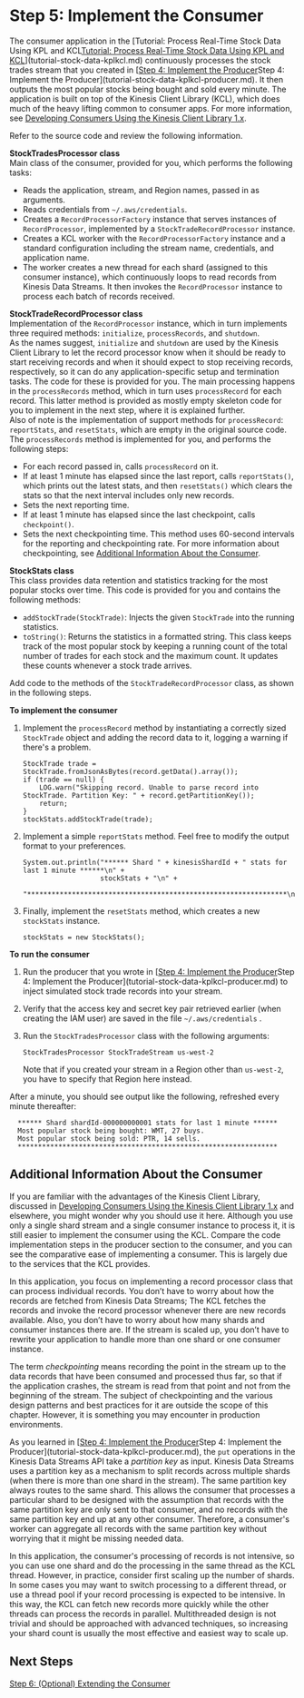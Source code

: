 # Step 5: Implement the Consumer<a name="tutorial-stock-data-kplkcl-consumer"></a>

The consumer application in the [Tutorial: Process Real\-Time Stock Data Using KPL and KCL[Tutorial: Process Real\-Time Stock Data Using KPL and KCL](tutorial-stock-data-kplkcl.md)](tutorial-stock-data-kplkcl.md) continuously processes the stock trades stream that you created in [[Step 4: Implement the Producer](tutorial-stock-data-kplkcl-producer.md)Step 4: Implement the Producer](tutorial-stock-data-kplkcl-producer.md)\. It then outputs the most popular stocks being bought and sold every minute\. The application is built on top of the Kinesis Client Library \(KCL\), which does much of the heavy lifting common to consumer apps\. For more information, see [Developing Consumers Using the Kinesis Client Library 1\.x](developing-consumers-with-kcl.md)\. 

Refer to the source code and review the following information\.

**StockTradesProcessor class**  
Main class of the consumer, provided for you, which performs the following tasks:  
+ Reads the application, stream, and Region names, passed in as arguments\.
+ Reads credentials from `~/.aws/credentials`\.
+ Creates a `RecordProcessorFactory` instance that serves instances of `RecordProcessor`, implemented by a `StockTradeRecordProcessor` instance\.
+ Creates a KCL worker with the `RecordProcessorFactory` instance and a standard configuration including the stream name, credentials, and application name\. 
+ The worker creates a new thread for each shard \(assigned to this consumer instance\), which continuously loops to read records from Kinesis Data Streams\. It then invokes the `RecordProcessor` instance to process each batch of records received\.

**StockTradeRecordProcessor class**  
Implementation of the `RecordProcessor` instance, which in turn implements three required methods: `initialize`, `processRecords`, and `shutdown`\.  
As the names suggest, `initialize` and `shutdown` are used by the Kinesis Client Library to let the record processor know when it should be ready to start receiving records and when it should expect to stop receiving records, respectively, so it can do any application\-specific setup and termination tasks\. The code for these is provided for you\. The main processing happens in the `processRecords` method, which in turn uses `processRecord` for each record\. This latter method is provided as mostly empty skeleton code for you to implement in the next step, where it is explained further\.  
Also of note is the implementation of support methods for `processRecord`: `reportStats`, and `resetStats`, which are empty in the original source code\.  
The `processRecords` method is implemented for you, and performs the following steps:  
+  For each record passed in, calls `processRecord` on it\.
+ If at least 1 minute has elapsed since the last report, calls `reportStats()`, which prints out the latest stats, and then `resetStats()` which clears the stats so that the next interval includes only new records\.
+ Sets the next reporting time\.
+ If at least 1 minute has elapsed since the last checkpoint, calls `checkpoint()`\. 
+ Sets the next checkpointing time\.
This method uses 60\-second intervals for the reporting and checkpointing rate\. For more information about checkpointing, see [Additional Information About the Consumer](#tutorial-stock-data-kplkcl-consumer-supplement)\.

**StockStats class**  
This class provides data retention and statistics tracking for the most popular stocks over time\. This code is provided for you and contains the following methods:  
+ `addStockTrade(StockTrade)`: Injects the given `StockTrade` into the running statistics\.
+ `toString()`: Returns the statistics in a formatted string\.
This class keeps track of the most popular stock by keeping a running count of the total number of trades for each stock and the maximum count\. It updates these counts whenever a stock trade arrives\.

Add code to the methods of the `StockTradeRecordProcessor` class, as shown in the following steps\.

**To implement the consumer**

1. Implement the `processRecord` method by instantiating a correctly sized `StockTrade` object and adding the record data to it, logging a warning if there's a problem\.

   ```
   StockTrade trade = StockTrade.fromJsonAsBytes(record.getData().array());
   if (trade == null) {
       LOG.warn("Skipping record. Unable to parse record into StockTrade. Partition Key: " + record.getPartitionKey());
       return;
   }
   stockStats.addStockTrade(trade);
   ```

1. Implement a simple `reportStats` method\. Feel free to modify the output format to your preferences\.

   ```
   System.out.println("****** Shard " + kinesisShardId + " stats for last 1 minute ******\n" +
                      stockStats + "\n" +
                      "****************************************************************\n");
   ```

1. Finally, implement the `resetStats` method, which creates a new `stockStats` instance\.

   ```
   stockStats = new StockStats();
   ```

**To run the consumer**

1. Run the producer that you wrote in [[Step 4: Implement the Producer](tutorial-stock-data-kplkcl-producer.md)Step 4: Implement the Producer](tutorial-stock-data-kplkcl-producer.md) to inject simulated stock trade records into your stream\.

1. Verify that the access key and secret key pair retrieved earlier \(when creating the IAM user\) are saved in the file `~/.aws/credentials` \. 

1. Run the `StockTradesProcessor` class with the following arguments:

   ```
   StockTradesProcessor StockTradeStream us-west-2
   ```

   Note that if you created your stream in a Region other than `us-west-2`, you have to specify that Region here instead\.

After a minute, you should see output like the following, refreshed every minute thereafter:

```
  ****** Shard shardId-000000000001 stats for last 1 minute ******
  Most popular stock being bought: WMT, 27 buys.
  Most popular stock being sold: PTR, 14 sells.
  ****************************************************************
```

## Additional Information About the Consumer<a name="tutorial-stock-data-kplkcl-consumer-supplement"></a>

If you are familiar with the advantages of the Kinesis Client Library, discussed in [Developing Consumers Using the Kinesis Client Library 1\.x](developing-consumers-with-kcl.md) and elsewhere, you might wonder why you should use it here\. Although you use only a single shard stream and a single consumer instance to process it, it is still easier to implement the consumer using the KCL\. Compare the code implementation steps in the producer section to the consumer, and you can see the comparative ease of implementing a consumer\. This is largely due to the services that the KCL provides\.

In this application, you focus on implementing a record processor class that can process individual records\. You don’t have to worry about how the records are fetched from Kinesis Data Streams; The KCL fetches the records and invoke the record processor whenever there are new records available\. Also, you don’t have to worry about how many shards and consumer instances there are\. If the stream is scaled up, you don’t have to rewrite your application to handle more than one shard or one consumer instance\.

The term *checkpointing* means recording the point in the stream up to the data records that have been consumed and processed thus far, so that if the application crashes, the stream is read from that point and not from the beginning of the stream\. The subject of checkpointing and the various design patterns and best practices for it are outside the scope of this chapter\. However, it is something you may encounter in production environments\.

As you learned in [[Step 4: Implement the Producer](tutorial-stock-data-kplkcl-producer.md)Step 4: Implement the Producer](tutorial-stock-data-kplkcl-producer.md), the `put` operations in the Kinesis Data Streams API take a *partition key* as input\. Kinesis Data Streams uses a partition key as a mechanism to split records across multiple shards \(when there is more than one shard in the stream\)\. The same partition key always routes to the same shard\. This allows the consumer that processes a particular shard to be designed with the assumption that records with the same partition key are only sent to that consumer, and no records with the same partition key end up at any other consumer\. Therefore, a consumer's worker can aggregate all records with the same partition key without worrying that it might be missing needed data\.

In this application, the consumer's processing of records is not intensive, so you can use one shard and do the processing in the same thread as the KCL thread\. However, in practice, consider first scaling up the number of shards\. In some cases you may want to switch processing to a different thread, or use a thread pool if your record processing is expected to be intensive\. In this way, the KCL can fetch new records more quickly while the other threads can process the records in parallel\. Multithreaded design is not trivial and should be approached with advanced techniques, so increasing your shard count is usually the most effective and easiest way to scale up\.

## Next Steps<a name="tutorial-stock-data-kplkcl-consumer-next"></a>

[Step 6: \(Optional\) Extending the Consumer](tutorial-stock-data-kplkcl-consumer-extension.md)